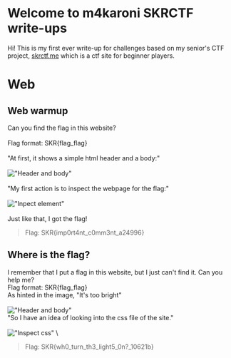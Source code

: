 # Welcome to m4karoni SKRCTF write-ups
Hi! This is my first ever write-up for challenges based on my senior's CTF project, [skrctf.me](skrctf.me) which is a ctf site for beginner players.

# Web

## Web warmup

Can you find the flag in this website?
<br />
<br />
Flag format: SKR{flag_flag}
<br />
<br />
"At first, it shows a simple html header and a body:"
<br />
<br />
!["Header and body"](https://user-images.githubusercontent.com/70287409/122788142-9f318380-d2e8-11eb-8f8e-ba98d1f4837a.png)
\
\
"My first action is to inspect the webpage for the flag:"
\
\
!["Inpect element"](https://user-images.githubusercontent.com/70287409/122788412-e455b580-d2e8-11eb-89ab-e08f7739cd0d.png)
\
\
Just like that, I got the flag!
> Flag: SKR{imp0rt4nt_c0mm3nt_a24996}


## Where is the flag?
I remember that I put a flag in this website, but I just can't find it. Can you help me?
<br />
Flag format: SKR{flag_flag}
<br />
As hinted in the image, "It's too bright"
\
\
!["Header and body"](https://user-images.githubusercontent.com/70287409/122788945-647c1b00-d2e9-11eb-948a-5fb9bd5d0e1e.png)
\
"So I have an idea of looking into the css file of the site."
\
\
!["Inspect css"](https://user-images.githubusercontent.com/70287409/122789167-98efd700-d2e9-11eb-8de5-015e963d5d9c.png)
\
>Flag: SKR{wh0_turn_th3_light5_0n?\_10621b}


